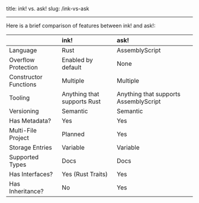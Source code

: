 title: ink! vs. ask!
slug: /ink-vs-ask

---

Here is a brief comparison of features between ink! and ask!:

|                       | ink!                        | ask!                                  |
| :-------------------- | :-------------------------- | :------------------------------------ |
| Language              | Rust                        | AssemblyScript                        |
| Overflow Protection   | Enabled by default          | None                                  |
| Constructor Functions | Multiple                    | Multiple                              |
| Tooling               | Anything that supports Rust | Anything that supports AssemblyScript |
| Versioning            | Semantic                    | Semantic                              |
| Has Metadata?         | Yes                         | Yes                                   |
| Multi-File Project    | Planned                     | Yes                                   |
| Storage Entries       | Variable                    | Variable                              |
| Supported Types       | Docs                        | Docs                                  |
| Has Interfaces?       | Yes (Rust Traits)           | Yes                                   |
| Has Inheritance?      | No                          | Yes                                   |

<!-- TODO -->
